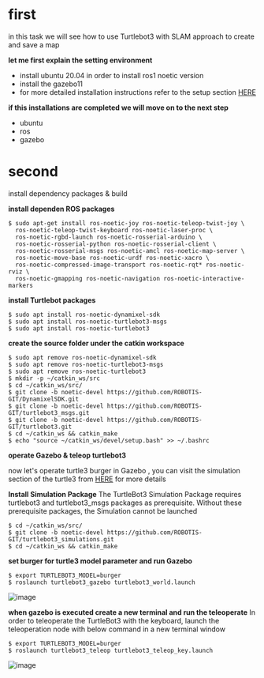 # first


in this task we will see how to use Turtlebot3 with SLAM approach to create and save a map


**let me first explain the setting environment** 
* install ubuntu 20.04 in order to install ros1 noetic version 
* install the gazebo11 
* for more detailed installation instructions refer to the setup section [HERE](https://emanual.robotis.com/docs/en/platform/turtlebot3/quick-start/)

**if this installations are completed we will move on to the next step**

* ubuntu 
* ros
* gazebo


# second


install dependency packages & build


**install dependen ROS packages**
```
$ sudo apt-get install ros-noetic-joy ros-noetic-teleop-twist-joy \
  ros-noetic-teleop-twist-keyboard ros-noetic-laser-proc \
  ros-noetic-rgbd-launch ros-noetic-rosserial-arduino \
  ros-noetic-rosserial-python ros-noetic-rosserial-client \
  ros-noetic-rosserial-msgs ros-noetic-amcl ros-noetic-map-server \
  ros-noetic-move-base ros-noetic-urdf ros-noetic-xacro \
  ros-noetic-compressed-image-transport ros-noetic-rqt* ros-noetic-rviz \
  ros-noetic-gmapping ros-noetic-navigation ros-noetic-interactive-markers
 ```
 
 
 **install Turtlebot packages**
```
$ sudo apt install ros-noetic-dynamixel-sdk
$ sudo apt install ros-noetic-turtlebot3-msgs
$ sudo apt install ros-noetic-turtlebot3
```

**create the source folder under the catkin workspace**
```
$ sudo apt remove ros-noetic-dynamixel-sdk
$ sudo apt remove ros-noetic-turtlebot3-msgs
$ sudo apt remove ros-noetic-turtlebot3
$ mkdir -p ~/catkin_ws/src
$ cd ~/catkin_ws/src/
$ git clone -b noetic-devel https://github.com/ROBOTIS-GIT/DynamixelSDK.git
$ git clone -b noetic-devel https://github.com/ROBOTIS-GIT/turtlebot3_msgs.git
$ git clone -b noetic-devel https://github.com/ROBOTIS-GIT/turtlebot3.git
$ cd ~/catkin_ws && catkin_make
$ echo "source ~/catkin_ws/devel/setup.bash" >> ~/.bashrc
```

**operate Gazebo & teleop turtlebot3**


now let's operate turtle3 burger in Gazebo , you can visit the simulation section of the turtle3 from [HERE](https://emanual.robotis.com/docs/en/platform/turtlebot3/quick-start/) for more details 


**Install Simulation Package**
The TurtleBot3 Simulation Package requires turtlebot3 and turtlebot3_msgs packages as prerequisite. Without these prerequisite packages, the Simulation cannot be launched
```
$ cd ~/catkin_ws/src/
$ git clone -b noetic-devel https://github.com/ROBOTIS-GIT/turtlebot3_simulations.git
$ cd ~/catkin_ws && catkin_make
```
**set burger for turtle3 model parameter and run Gazebo** 
```
$ export TURTLEBOT3_MODEL=burger
$ roslaunch turtlebot3_gazebo turtlebot3_world.launch
```
![image](https://user-images.githubusercontent.com/97844314/183302801-e90b474f-c538-4c8f-a727-d4474a68ab5b.jpeg)


**when gazebo is executed create a new terminal and run the teleoperate**
In order to teleoperate the TurtleBot3 with the keyboard, launch the teleoperation node with below command in a new terminal window
```
$ export TURTLEBOT3_MODEL=burger
$ roslaunch turtlebot3_teleop turtlebot3_teleop_key.launch
```
![image](https://user-images.githubusercontent.com/97844314/183302997-61261a38-231f-4aa9-882b-860a89e327a7.jpeg)

